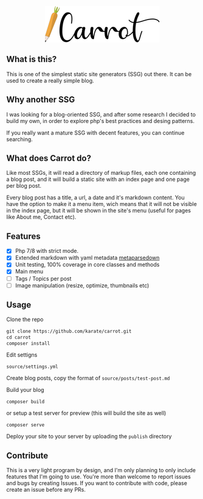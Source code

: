 <p align="center"><img alt="Carrot" src="https://github.com/karate/carrot/blob/master/resources/banner.png?raw=true" width="301" /></p>

## What is this?
This is one of the simplest static site generators (SSG) out there.
It can be used to create a really simple blog.

## Why another SSG
I was looking for a blog-oriented SSG, and after some research I decided to
build my own, in order to explore php's best practices and desing patterns.

If you really want a mature SSG with decent features, you can continue searching.

## What does Carrot do?
Like most SSGs, it will read a directory of markup files,
each one containing a blog post, and it will build a static site with an
index page and one page per blog post.

Every blog post has a title, a url, a date and it's markdown content.
You have the option to make it a menu item, wich means that it will not
be visible in the index page, but it will be shown in the site's menu
(useful for pages like About me, Contact etc).

## Features
- [x] Php 7/8 with strict mode.
- [x] Extended markdown with yaml metadata [metaparsedown](https://github.com/pagerange/metaparsedown)
- [x] Unit testing, 100% coverage in core classes and methods
- [x] Main menu
- [ ] Tags / Topics per post
- [ ] Image manipulation (resize, optimize, thumbnails etc)

## Usage
Clone the repo
```
git clone https://github.com/karate/carrot.git
cd carrot
composer install
```

Edit settigns
```
source/settings.yml
```

Create blog posts, copy the format of `source/posts/test-post.md`

Build your blog
```
composer build
```

or setup a test server for preview (this will build the site as well)
```
composer serve
```

Deploy your site to your server by uploading the `publish` directory

## Contribute
This is a very light program by design, and I'm only planning to only
include features that I'm going to use. You're more than welcome to report issues
and bugs by creating Issues. If you want to contribute with code, please create an
issue before any PRs.
